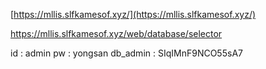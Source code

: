 [https://mllis.slfkamesof.xyz/](https://mllis.slfkamesof.xyz/)

https://mllis.slfkamesof.xyz/web/database/selector

id : admin
pw : yongsan
db_admin : SIqIMnF9NCO55sA7